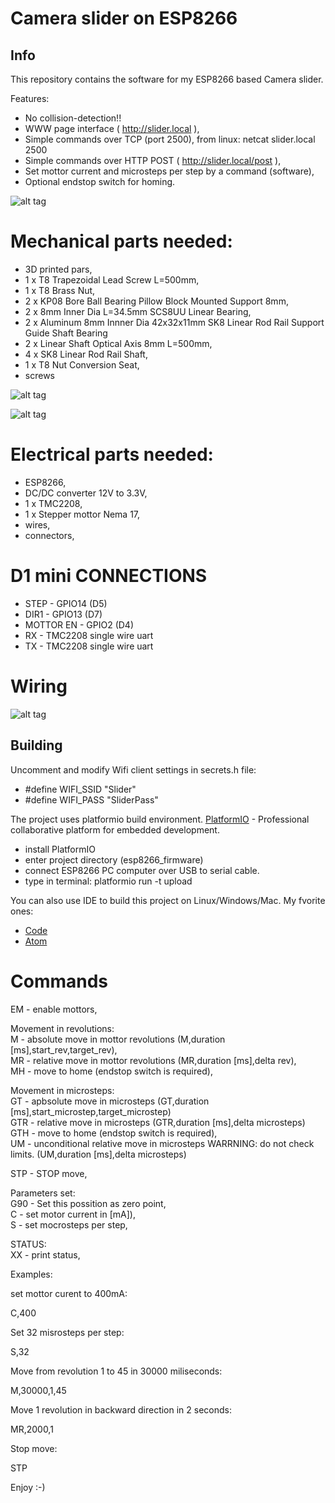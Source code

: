 # Camera slider on ESP8266

## Info

This repository contains the software for my ESP8266 based Camera slider.

Features:
- No collision-detection!!
- WWW page interface ( http://slider.local ),
- Simple commands over TCP (port 2500),
   from linux:
      netcat slider.local 2500
- Simple commands over HTTP POST ( http://slider.local/post ),
- Set mottor current and microsteps per step by a command (software),
- Optional endstop switch for homing.

![alt tag](https://github.com/BubuHub/ESP8266_Camera_Slider/blob/main/blob/assets/slider.jpg)


# Mechanical parts needed:
* 3D printed pars,
* 1 x T8 Trapezoidal Lead Screw L=500mm,
* 1 x T8 Brass Nut,
* 2 x KP08 Bore Ball Bearing Pillow Block Mounted Support 8mm,
* 2 x 8mm Inner Dia L=34.5mm SCS8UU Linear Bearing,
* 2 x Aluminum 8mm Innner Dia 42x32x11mm SK8 Linear Rod Rail Support Guide Shaft Bearing
* 2 x Linear Shaft Optical Axis 8mm L=500mm,
* 4 x SK8 Linear Rod Rail Shaft,
* 1 x T8 Nut Conversion Seat,
* screws


![alt tag](https://github.com/BubuHub/ESP8266_Camera_Slider/blob/main/blob/assets/front.jpg)

![alt tag](https://github.com/BubuHub/ESP8266_Camera_Slider/blob/main/blob/assets/rear.jpg)


# Electrical parts needed:
* ESP8266,
* DC/DC converter 12V to 3.3V,
* 1 x TMC2208,
* 1 x Stepper mottor Nema 17,
* wires,
* connectors,


# D1 mini CONNECTIONS
* STEP      - GPIO14 (D5)
* DIR1      - GPIO13 (D7)
* MOTTOR EN - GPIO2  (D4)
* RX        - TMC2208 single wire uart
* TX        - TMC2208 single wire uart
# Wiring

![alt tag](https://github.com/BubuHub/ESP8266_Camera_Slider/blob/main/blob/assets/schematic.png)

## Building

Uncomment and modify Wifi client settings in secrets.h file:
* #define WIFI_SSID                "Slider"
* #define WIFI_PASS                "SliderPass"

The project uses platformio build environment. 
[PlatformIO](https://platformio.org/) - Professional collaborative platform for embedded development.

* install PlatformIO
* enter project directory (esp8266_firmware)
* connect ESP8266 PC computer over USB to serial cable.
* type in terminal:
  platformio run -t upload

You can also use IDE to build this project on Linux/Windows/Mac. My fvorite ones:
* [Code](https://code.visualstudio.com/) 
* [Atom](https://atom.io/)


# Commands
EM  - enable mottors,

Movement in revolutions:\
M   - absolute move in mottor revolutions (M,duration [ms],start_rev,target_rev),\
MR  - relative move in mottor revolutions (MR,duration [ms],delta rev),\
MH  - move to home (endstop switch is required),

Movement in microsteps:\
GT  - apbsolute move in microsteps (GT,duration [ms],start_microstep,target_microstep)\
GTR - relative move in microsteps (GTR,duration [ms],delta microsteps)\
GTH - move to home (endstop switch is required),\
UM  - unconditional relative move in microsteps WARRNING: do not check limits. (UM,duration [ms],delta microsteps)

STP - STOP move,

Parameters set:\
G90 - Set this possition as zero point,\
C   - set motor current in [mA]),\
S   - set mocrosteps per step,

STATUS:\
XX  - print status,


Examples:

set mottor curent to 400mA:

C,400

Set 32 misrosteps per step:

S,32

Move from revolution 1 to 45 in 30000 miliseconds:

M,30000,1,45

Move 1 revolution in backward direction in 2 seconds:

MR,2000,1

Stop move:

STP


Enjoy :-)


